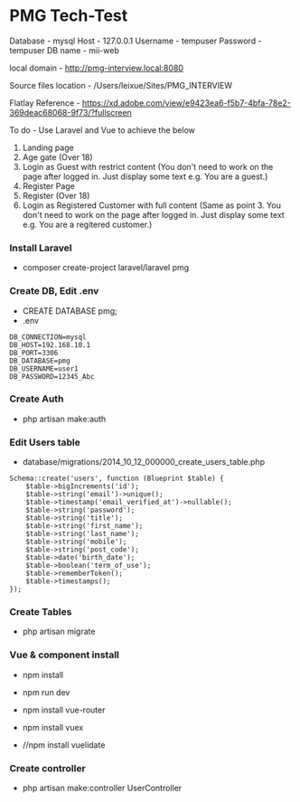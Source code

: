 # PMG Tech-Test

Database - mysql
	Host - 127.0.0.1
	Username - tempuser
	Password - tempuser
	DB name - mii-web

local domain - http://pmg-interview.local:8080

Source files location  - /Users/leixue/Sites/PMG_INTERVIEW

Flatlay Reference - https://xd.adobe.com/view/e9423ea6-f5b7-4bfa-78e2-369deac68068-9f73/?fullscreen

To do - Use Laravel and Vue to achieve the below

1. Landing page
2. Age gate (Over 18)
3. Login as Guest with restrict content (You don't need to work on the page after logged in. Just display some text e.g. You are a guest.)
4. Register Page
5. Register (Over 18)
6. Login as Registered Customer with full content (Same as point 3. You don't need to work on the page after logged in. Just display some text e.g. You are a regitered customer.)

### Install Laravel
- composer create-project laravel/laravel pmg

### Create DB, Edit .env
- CREATE DATABASE pmg;
- .env
```
DB_CONNECTION=mysql
DB_HOST=192.168.10.1
DB_PORT=3306
DB_DATABASE=pmg
DB_USERNAME=user1
DB_PASSWORD=12345_Abc
```

### Create Auth
- php artisan make:auth

### Edit Users table
- database/migrations/2014_10_12_000000_create_users_table.php
```
Schema::create('users', function (Blueprint $table) {
    $table->bigIncrements('id');
    $table->string('email')->unique();
    $table->timestamp('email_verified_at')->nullable();
    $table->string('password');
    $table->string('title');
    $table->string('first_name');
    $table->string('last_name');
    $table->string('mobile');
    $table->string('post_code');
    $table->date('birth_date');
    $table->boolean('term_of_use');
    $table->rememberToken();
    $table->timestamps();
});
```

### Create Tables
- php artisan migrate

### Vue & component install
- npm install
- npm run dev
  

- npm install vue-router
- npm install vuex
- //npm install vuelidate  


### Create controller
- php artisan make:controller UserController
